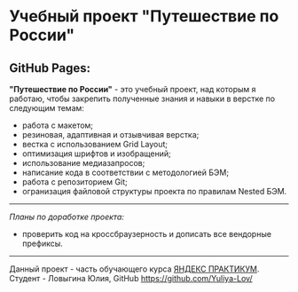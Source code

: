 # Учебный проект "Путешествие по России" <br>
GitHub Pages:
-----------------------
**"Путешествие по России"**  - это учебный проект, над которым я работаю, чтобы закрепить полученные знания и навыки в верстке по следующим темам:
* работа с макетом;
* резиновая, адаптивная и отзывчивая верстка;
* вестка с использованием Grid Layout;
* оптимизация шрифтов и изобращений;
* использование медиазапросов;
* написание кода в соответствии с методологией БЭМ;
* работа с репозиторием Git;
* огранизация файловой структуры проекта по правилам Nested БЭМ.
************************
*Планы по доработке проекта:*
* проверить код на кроссбраузерность и дописать все вендорные префиксы.
-----------------------

Данный проект - часть обучающего курса [ЯНДЕКС ПРАКТИКУМ](https://practicum.yandex.ru/). <br>
Студент - Ловыгина Юлия, GitHub https://github.com/Yuliya-Lov/
